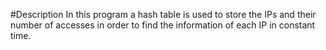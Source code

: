 #Description
In this program a hash table is used to store the IPs and their number of accesses in order to find the information of each IP in constant time.
